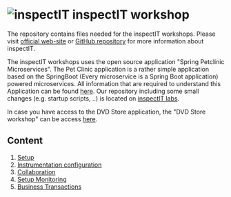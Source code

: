 # ![inspectIT](images/64x64.png?raw=true) inspectIT workshop
The repository contains files needed for the inspectIT workshops. 
Please visit [official web-site](http://www.inspectit.rocks/) or [GitHub repository](https://github.com/inspectIT/inspectIT) for more information about inspectIT.

The inspectIT workshops uses the open source application "Spring Petclinic Microservices". The Pet Clinic application is a rather simple application based on the SpringBoot (Every microservice is a Spring Boot application) powered microservices. All information that are required to understand this Application can be found [here](https://speakerdeck.com/michaelisvy/spring-petclinic-sample-application).
Our repository including some small changes (e.g. startup scripts, ..) is located on [inspectIT labs](https://github.com/inspectit-labs/spring-petclinic-microservices).

In case you have access to the DVD Store application, the "DVD Store workshop" can be access [here](DVD_Store/DVD_CONTENT.md).  

## Content
1. [Setup](PET_Clinic/PET_SETUP.md)
2. [Instrumentation configuration](PET_Clinic/PET_INSTRUMENTATION.md)
3. [Collaboration](PET_Clinic/PET_COLLABORATION.md)
4. [Setup Monitoring](PET_Clinic/PET_SETUP_MONITORING.md)
5. [Business Transactions](PET_Clinic/PET_BUSINESS_TRANSACTIONS.md)
